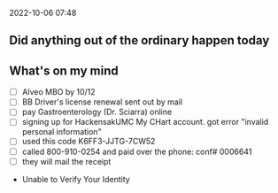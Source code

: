 2022-10-06
07:48

## Did anything out of the ordinary happen today

## What's on my mind
- [ ] Alveo MBO by 10/12
- [ ] BB Driver's license renewal sent out by mail
- [ ] pay Gastroenterology (Dr. Sciarra) online
- [ ] signing up for HackensakUMC My CHart account. got error "invalid personal information"
- [ ] used this code K6FF3-JJTG-7CW52
- [ ] called 800-910-0254 and paid over the phone: conf# 0006641
- [ ] they will mail the receipt
- Unable to Verify Your Identity
